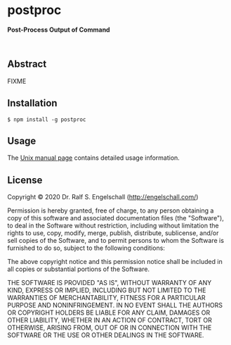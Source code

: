 
postproc
========

**Post-Process Output of Command**

<p/>
<img src="https://nodei.co/npm/postproc.png?downloads=true&stars=true" alt=""/>

<p/>
<img src="https://david-dm.org/rse/postproc.png" alt=""/>

Abstract
--------

FIXME

Installation
------------

```
$ npm install -g postproc
```

Usage
-----

The [Unix manual page](https://github.com/rse/snas/blob/master/postproc.md) contains
detailed usage information.

License
-------

Copyright &copy; 2020 Dr. Ralf S. Engelschall (http://engelschall.com/)

Permission is hereby granted, free of charge, to any person obtaining
a copy of this software and associated documentation files (the
"Software"), to deal in the Software without restriction, including
without limitation the rights to use, copy, modify, merge, publish,
distribute, sublicense, and/or sell copies of the Software, and to
permit persons to whom the Software is furnished to do so, subject to
the following conditions:

The above copyright notice and this permission notice shall be included
in all copies or substantial portions of the Software.

THE SOFTWARE IS PROVIDED "AS IS", WITHOUT WARRANTY OF ANY KIND,
EXPRESS OR IMPLIED, INCLUDING BUT NOT LIMITED TO THE WARRANTIES OF
MERCHANTABILITY, FITNESS FOR A PARTICULAR PURPOSE AND NONINFRINGEMENT.
IN NO EVENT SHALL THE AUTHORS OR COPYRIGHT HOLDERS BE LIABLE FOR ANY
CLAIM, DAMAGES OR OTHER LIABILITY, WHETHER IN AN ACTION OF CONTRACT,
TORT OR OTHERWISE, ARISING FROM, OUT OF OR IN CONNECTION WITH THE
SOFTWARE OR THE USE OR OTHER DEALINGS IN THE SOFTWARE.

